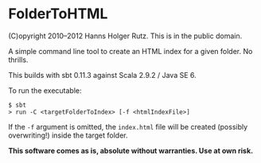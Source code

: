 # FolderToHTML

(C)opyright 2010&ndash;2012 Hanns Holger Rutz. This is in the public domain.

A simple command line tool to create an HTML index for a given folder. No thrills.

This builds with sbt 0.11.3 against Scala 2.9.2 / Java SE 6.

To run the executable:

    $ sbt
    > run -C <targetFolderToIndex> [-f <htmlIndexFile>]
    
If the `-f` argument is omitted, the `index.html` file will be created (possibly overwriting!) inside the target folder.

__This software comes as is, absolute without warranties. Use at own risk.__

